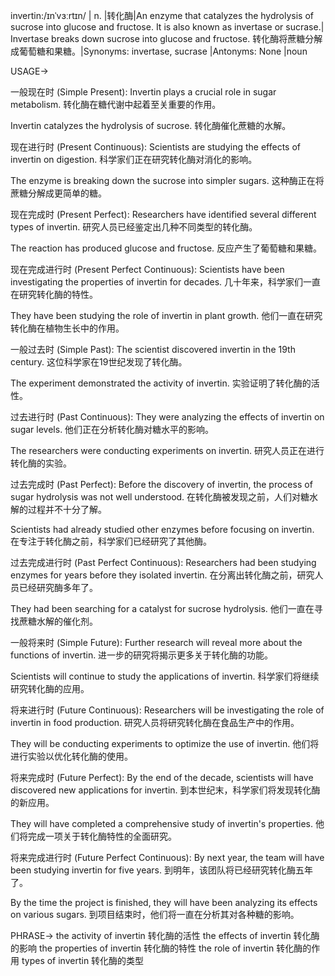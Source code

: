 invertin:/ɪnˈvɜːrtɪn/ | n. |转化酶|An enzyme that catalyzes the hydrolysis of sucrose into glucose and fructose.  It is also known as invertase or sucrase.| Invertase breaks down sucrose into glucose and fructose.  转化酶将蔗糖分解成葡萄糖和果糖。|Synonyms: invertase, sucrase |Antonyms: None |noun


USAGE->

一般现在时 (Simple Present):
Invertin plays a crucial role in sugar metabolism.  转化酶在糖代谢中起着至关重要的作用。

Invertin catalyzes the hydrolysis of sucrose.  转化酶催化蔗糖的水解。


现在进行时 (Present Continuous):
Scientists are studying the effects of invertin on digestion.  科学家们正在研究转化酶对消化的影响。

The enzyme is breaking down the sucrose into simpler sugars.  这种酶正在将蔗糖分解成更简单的糖。


现在完成时 (Present Perfect):
Researchers have identified several different types of invertin.  研究人员已经鉴定出几种不同类型的转化酶。

The reaction has produced glucose and fructose.  反应产生了葡萄糖和果糖。


现在完成进行时 (Present Perfect Continuous):
Scientists have been investigating the properties of invertin for decades.  几十年来，科学家们一直在研究转化酶的特性。

They have been studying the role of invertin in plant growth.  他们一直在研究转化酶在植物生长中的作用。


一般过去时 (Simple Past):
The scientist discovered invertin in the 19th century.  这位科学家在19世纪发现了转化酶。

The experiment demonstrated the activity of invertin.  实验证明了转化酶的活性。


过去进行时 (Past Continuous):
They were analyzing the effects of invertin on sugar levels.  他们正在分析转化酶对糖水平的影响。

The researchers were conducting experiments on invertin.  研究人员正在进行转化酶的实验。


过去完成时 (Past Perfect):
Before the discovery of invertin, the process of sugar hydrolysis was not well understood.  在转化酶被发现之前，人们对糖水解的过程并不十分了解。

Scientists had already studied other enzymes before focusing on invertin.  在专注于转化酶之前，科学家们已经研究了其他酶。


过去完成进行时 (Past Perfect Continuous):
Researchers had been studying enzymes for years before they isolated invertin.  在分离出转化酶之前，研究人员已经研究酶多年了。

They had been searching for a catalyst for sucrose hydrolysis.  他们一直在寻找蔗糖水解的催化剂。



一般将来时 (Simple Future):
Further research will reveal more about the functions of invertin.  进一步的研究将揭示更多关于转化酶的功能。

Scientists will continue to study the applications of invertin.  科学家们将继续研究转化酶的应用。


将来进行时 (Future Continuous):
Researchers will be investigating the role of invertin in food production.  研究人员将研究转化酶在食品生产中的作用。

They will be conducting experiments to optimize the use of invertin.  他们将进行实验以优化转化酶的使用。


将来完成时 (Future Perfect):
By the end of the decade, scientists will have discovered new applications for invertin.  到本世纪末，科学家们将发现转化酶的新应用。

They will have completed a comprehensive study of invertin's properties.  他们将完成一项关于转化酶特性的全面研究。



将来完成进行时 (Future Perfect Continuous):
By next year, the team will have been studying invertin for five years.  到明年，该团队将已经研究转化酶五年了。

By the time the project is finished, they will have been analyzing its effects on various sugars. 到项目结束时，他们将一直在分析其对各种糖的影响。



PHRASE->
the activity of invertin  转化酶的活性
the effects of invertin  转化酶的影响
the properties of invertin  转化酶的特性
the role of invertin  转化酶的作用
types of invertin  转化酶的类型

